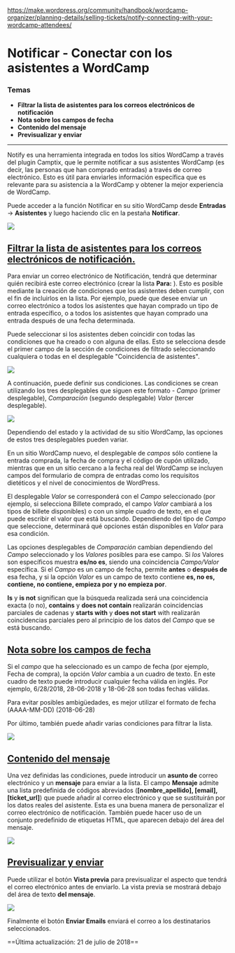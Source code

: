 https://make.wordpress.org/community/handbook/wordcamp-organizer/planning-details/selling-tickets/notify-connecting-with-your-wordcamp-attendees/

# Notificar - Conectar con los asistentes a WordCamp

### Temas
- **Filtrar la lista de asistentes para los correos electrónicos de notificación**
- **Nota sobre los campos de fecha**
- **Contenido del mensaje**
- **Previsualizar y enviar**

---

Notify es una herramienta integrada en todos los sitios WordCamp a través del plugin Camptix, que le permite notificar a sus asistentes WordCamp (es decir, las personas que han comprado entradas) a través de correo electrónico. Esto es útil para enviarles información específica que es relevante para su asistencia a la WordCamp y obtener la mejor experiencia de WordCamp.  

Puede acceder a la función Notificar en su sitio WordCamp desde **Entradas** -> **Asistentes** y luego haciendo clic en la pestaña **Notificar**.

![](https://make.wordpress.org/community/files/2018/07/001.png)

## [Filtrar la lista de asistentes para los correos electrónicos de notificación.](https://make.wordpress.org/community/handbook/wordcamp-organizer/planning-details/selling-tickets/notify-connecting-with-your-wordcamp-attendees/#filtering-the-attendee-list-for-notify-emails)

Para enviar un correo electrónico de Notificación, tendrá que determinar quién recibirá este correo electrónico (crear la lista **Para:** ). Esto es posible mediante la creación de condiciones que los asistentes deben cumplir, con el fin de incluirlos en la lista. Por ejemplo, puede que desee enviar un correo electrónico a todos los asistentes que hayan comprado un tipo de entrada específico, o a todos los asistentes que hayan comprado una entrada después de una fecha determinada.  

Puede seleccionar si los asistentes deben coincidir con todas las condiciones que ha creado o con alguna de ellas. Esto se selecciona desde el primer campo de la sección de condiciones de filtrado seleccionando cualquiera o todas en el desplegable "Coincidencia de asistentes".

![](https://make.wordpress.org/community/files/2018/07/002.png)

A continuación, puede definir sus condiciones. Las condiciones se crean utilizando los tres desplegables que siguen este formato - _Campo_ (primer desplegable), _Comparación_ (segundo desplegable) _Valor_ (tercer desplegable).

![](https://make.wordpress.org/community/files/2018/07/003.png)

Dependiendo del estado y la actividad de su sitio WordCamp, las opciones de estos tres desplegables pueden variar.  

En un sitio WordCamp nuevo, el desplegable de _campos_ sólo contiene la entrada comprada, la fecha de compra y el código de cupón utilizado, mientras que en un sitio cercano a la fecha real del WordCamp se incluyen campos del formulario de compra de entradas como los requisitos dietéticos y el nivel de conocimientos de WordPress.  

El desplegable _Valor_ se corresponderá con el _Campo_ seleccionado (por ejemplo, si selecciona Billete comprado, el campo _Valor_ cambiará a los tipos de billete disponibles) o con un simple cuadro de texto, en el que puede escribir el valor que está buscando. Dependiendo del tipo de _Campo_ que seleccione, determinará qué opciones están disponibles en _Valor_ para esa condición.  

Las opciones desplegables de _Comparación_ cambian dependiendo del _Campo_ seleccionado y los _Valores_ posibles para ese campo. Si _los_ Valores son específicos muestra **es/no es**, siendo una coincidencia _Campo/Valor_ específica. Si el _Campo_ es un campo de fecha, permite **antes** o **después de** esa fecha, y si la opción _Valor_ es un campo de texto contiene **es, no es, contiene, no contiene, empieza por y no empieza por**.  

**Is** y **is not** significan que la búsqueda realizada será una coincidencia exacta (o no), **contains** y **does not contain** realizarán coincidencias parciales de cadenas y **starts with** y **does not start** with realizarán coincidencias parciales pero al principio de los datos del _Campo_ que se está buscando.  

## [Nota sobre los campos de fecha](https://make.wordpress.org/community/handbook/wordcamp-organizer/planning-details/selling-tickets/notify-connecting-with-your-wordcamp-attendees/#a-note-on-date-fields)

Si el _campo_ que ha seleccionado es un campo de fecha (por ejemplo, Fecha de compra), la opción _Valor_ cambia a un cuadro de texto. En este cuadro de texto puede introducir cualquier fecha válida en inglés. Por ejemplo, 6/28/2018, 28-06-2018 y 18-06-28 son todas fechas válidas.  

Para evitar posibles ambigüedades, es mejor utilizar el formato de fecha (AAAA-MM-DD) (2018-06-28)  

Por último, también puede añadir varias condiciones para filtrar la lista.

![](https://make.wordpress.org/community/files/2018/07/004.png)

## [Contenido del mensaje](https://make.wordpress.org/community/handbook/wordcamp-organizer/planning-details/selling-tickets/notify-connecting-with-your-wordcamp-attendees/#message-content)

Una vez definidas las condiciones, puede introducir un **asunto de** correo electrónico y un **mensaje** para enviar a la lista. El campo **Mensaje** admite una lista predefinida de códigos abreviados (**[nombre_apellido], [email], [ticket_url]**) que puede añadir al correo electrónico y que se sustituirán por los datos reales del asistente. Esta es una buena manera de personalizar el correo electrónico de notificación. También puede hacer uso de un conjunto predefinido de etiquetas HTML, que aparecen debajo del área del mensaje.

![](https://make.wordpress.org/community/files/2018/07/005.png)

## [Previsualizar y enviar](https://make.wordpress.org/community/handbook/wordcamp-organizer/planning-details/selling-tickets/notify-connecting-with-your-wordcamp-attendees/#preview-and-send)

Puede utilizar el botón **Vista previa** para previsualizar el aspecto que tendrá el correo electrónico antes de enviarlo. La vista previa se mostrará debajo del área de texto **del mensaje**.

![](https://make.wordpress.org/community/files/2018/07/006.png)

Finalmente el botón **Enviar Emails** enviará el correo a los destinatarios seleccionados.  

==Última actualización: 21 de julio de 2018==
